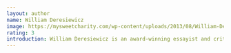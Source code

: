 ```yaml
---
layout: author
name: William Deresiewicz
image: https://mysweetcharity.com/wp-content/uploads/2013/08/William-Deresiewicz.jpg
rating: 3
introduction: William Deresiewicz is an award-winning essayist and critic, a frequent speaker at educational and other venues, and a former professor of English at Yale. His writing has appeared in the Atlantic, the New York Times, Harper's Magazine, the Nation, the New Republic, and many other publications. He has received a National Book Critics Circle award for excellence in reviewing and is the New York Times best-selling author of The Death of the Artist, Excellent Sheep, and A Jane Austen Education.
---
```


